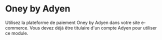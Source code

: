 # Oney by Adyen

Utilisez la plateforme de paiement Oney by Adyen dans votre site e-commerce. Vous devez déjà être titulaire d'un compte Adyen pour utiliser ce module.
